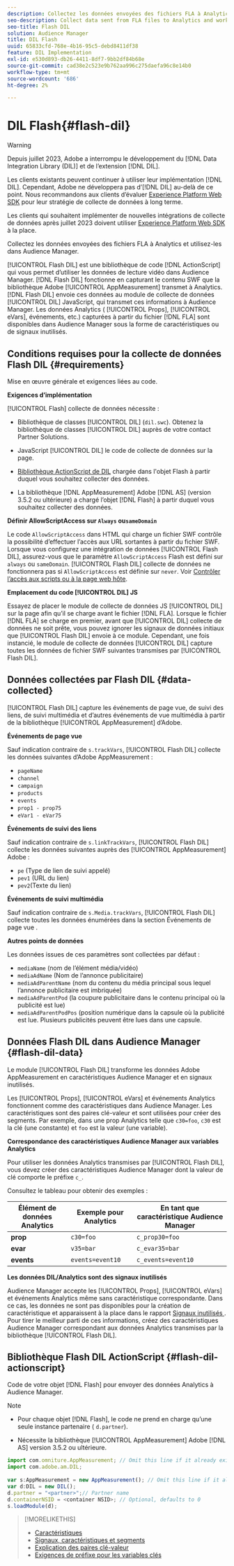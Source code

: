 ```yaml
---
description: Collectez les données envoyées des fichiers FLA à Analytics et utilisez-les dans Audience Manager.
seo-description: Collect data sent from FLA files to Analytics and work with that information in Audience Manager.
seo-title: Flash DIL
solution: Audience Manager
title: DIL Flash
uuid: 65833cfd-768e-4b16-95c5-debd8411df38
feature: DIL Implementation
exl-id: e530d893-db26-4411-8df7-9bb2df84b68e
source-git-commit: cad38e2c523e9b762aa996c275daefa96c8e14b0
workflow-type: tm+mt
source-wordcount: '686'
ht-degree: 2%

---
```


# DIL Flash{#flash-dil}

>[!WARNING]
>
>Depuis juillet 2023, Adobe a interrompu le développement du [!DNL Data Integration Library (DIL)] et de l’extension [!DNL DIL].
>
>Les clients existants peuvent continuer à utiliser leur implémentation [!DNL DIL]. Cependant, Adobe ne développera pas d’[!DNL DIL] au-delà de ce point. Nous recommandons aux clients d’évaluer [Experience Platform Web SDK](https://experienceleague.adobe.com/docs/experience-platform/edge/home.html?lang=en) pour leur stratégie de collecte de données à long terme.
>
>Les clients qui souhaitent implémenter de nouvelles intégrations de collecte de données après juillet 2023 doivent utiliser [Experience Platform Web SDK](https://experienceleague.adobe.com/docs/experience-platform/edge/home.html?lang=en) à la place.

Collectez les données envoyées des fichiers FLA à Analytics et utilisez-les dans Audience Manager.

<!-- 

c_flash_dil_toc.xml

 -->

[!UICONTROL Flash DIL] est une bibliothèque de code [!DNL ActionScript] qui vous permet d’utiliser les données de lecture vidéo dans Audience Manager. [!DNL Flash DIL] fonctionne en capturant le contenu SWF que la bibliothèque Adobe [!UICONTROL AppMeasurement] transmet à Analytics. [!DNL Flash DIL] envoie ces données au module de collecte de données [!UICONTROL DIL] JavaScript, qui transmet ces informations à Audience Manager. Les données Analytics ( [!UICONTROL Props], [!UICONTROL eVars], événements, etc.) capturées à partir du fichier [!DNL FLA] sont disponibles dans Audience Manager sous la forme de caractéristiques ou de signaux inutilisés.

## Conditions requises pour la collecte de données Flash DIL {#requirements}

Mise en œuvre générale et exigences liées au code.

<!-- 

c_flash_dil_intro.xml

 -->

**Exigences d’implémentation**

[!UICONTROL Flash] collecte de données nécessite :

* Bibliothèque de classes [!UICONTROL DIL] (`dil.swc`). Obtenez la bibliothèque de classes [!UICONTROL DIL] auprès de votre contact Partner Solutions.

* JavaScript [!UICONTROL DIL] le code de collecte de données sur la page.
* [Bibliothèque ActionScript de DIL](../dil/dil-flash.md#flash-dil-actionscript) chargée dans l&#39;objet Flash à partir duquel vous souhaitez collecter des données.
* La bibliothèque [!DNL AppMeasurement] Adobe [!DNL AS] (version 3.5.2 ou ultérieure) a chargé l’objet [!DNL Flash] à partir duquel vous souhaitez collecter des données.

**Définir AllowScriptAccess sur `Always` ou`sameDomain`**

Le code `AllowScriptAccess` dans HTML qui charge un fichier SWF contrôle la possibilité d’effectuer l’accès aux URL sortantes à partir du fichier SWF. Lorsque vous configurez une intégration de données [!UICONTROL Flash DIL], assurez-vous que le paramètre `AllowScriptAccess` Flash est défini sur `always` ou `sameDomain`. [!UICONTROL Flash DIL] collecte de données ne fonctionnera pas si `AllowScriptAccess` est définie sur `never`. Voir [Contrôler l’accès aux scripts ou à la page web hôte](https://helpx.adobe.com/flash/kb/control-access-scripts-host-web.html).

**Emplacement du code [!UICONTROL DIL] JS**

Essayez de placer le module de collecte de données JS [!UICONTROL DIL] sur la page afin qu’il se charge avant le fichier [!DNL FLA]. Lorsque le fichier [!DNL FLA] se charge en premier, avant que [!UICONTROL DIL] collecte de données ne soit prête, vous pouvez ignorer les signaux de données initiaux que [!UICONTROL Flash DIL] envoie à ce module. Cependant, une fois instancié, le module de collecte de données [!UICONTROL DIL] capture toutes les données de fichier SWF suivantes transmises par [!UICONTROL Flash DIL].

## Données collectées par Flash DIL {#data-collected}

[!UICONTROL Flash DIL] capture les événements de page vue, de suivi des liens, de suivi multimédia et d’autres événements de vue multimédia à partir de la bibliothèque [!UICONTROL AppMeasurement] d’Adobe.

<!-- 

r_flash_dil_data_collected.xml

 -->

**Événements de page vue**

Sauf indication contraire de `s.trackVars`, [!UICONTROL Flash DIL] collecte les données suivantes d’Adobe AppMeasurement :

* `pageName`
* `channel`
* `campaign`
* `products`
* `events`
* `prop1 - prop75`
* `eVar1 - eVar75`

**Événements de suivi des liens**

Sauf indication contraire de `s.linkTrackVars`, [!UICONTROL Flash DIL] collecte les données suivantes auprès des [!UICONTROL AppMeasurement] Adobe :

* `pe` (Type de lien de suivi appelé)
* `pev1` (URL du lien)
* `pev2`(Texte du lien)

**Événements de suivi multimédia**

Sauf indication contraire de `s.Media.trackVars`, [!UICONTROL Flash DIL] collecte toutes les données énumérées dans la section Événements de page vue .

**Autres points de données**

Les données issues de ces paramètres sont collectées par défaut :

* `mediaName` (nom de l’élément média/vidéo)
* `mediaAdName` (Nom de l’annonce publicitaire)
* `mediaAdParentName` (nom du contenu du média principal sous lequel l’annonce publicitaire est imbriquée)
* `mediaAdParentPod` (la coupure publicitaire dans le contenu principal où la publicité est lue)
* `mediaAdParentPodPos` (position numérique dans la capsule où la publicité est lue. Plusieurs publicités peuvent être lues dans une capsule.

## Données Flash DIL dans Audience Manager {#flash-dil-data}

Le module [!UICONTROL Flash DIL] transforme les données Adobe AppMeasurement en caractéristiques Audience Manager et en signaux inutilisés.

<!-- 

c_flash_dil_in_aam.xml

 -->

Les [!UICONTROL Props], [!UICONTROL eVars] et événements Analytics fonctionnent comme des caractéristiques dans Audience Manager. Les caractéristiques sont des paires clé-valeur et sont utilisées pour créer des segments. Par exemple, dans une prop Analytics telle que `c30=foo`, `c30` est la clé (une constante) et `foo` est la valeur (une variable).

**Correspondance des caractéristiques Audience Manager aux variables Analytics**

Pour utiliser les données Analytics transmises par [!UICONTROL Flash DIL], vous devez créer des caractéristiques Audience Manager dont la valeur de clé comporte le préfixe `c_`.

Consultez le tableau pour obtenir des exemples :

| Élément de données Analytics | Exemple pour Analytics | En tant que caractéristique Audience Manager |
|---|---|---|
| **prop** | `c30=foo` | `c_prop30=foo` |
| **evar** | `v35=bar` | `c_evar35=bar` |
| **events** | `events=event10` | `c_events=event10` |

**Les données DIL/Analytics sont des signaux inutilisés**

Audience Manager accepte les [!UICONTROL Props], [!UICONTROL eVars] et événements Analytics même sans caractéristique correspondante. Dans ce cas, les données ne sont pas disponibles pour la création de caractéristique et apparaissent à la place dans le rapport [ Signaux inutilisés ](../reporting/dynamic-reports/unused-signals.md). Pour tirer le meilleur parti de ces informations, créez des caractéristiques Audience Manager correspondant aux données Analytics transmises par la bibliothèque [!UICONTROL Flash DIL].

## Bibliothèque Flash DIL ActionScript {#flash-dil-actionscript}

Code de votre objet [!DNL Flash] pour envoyer des données Analytics à Audience Manager.

<!-- 

r_flash_dil_actionscript.xml

 -->

>[!NOTE]
>
>* Pour chaque objet [!DNL Flash], le code ne prend en charge qu’une seule instance partenaire ( `d.partner`).
>
>* Nécessite la bibliothèque [!UICONTROL AppMeasurement] Adobe [!DNL AS] version 3.5.2 ou ultérieure.

```js
import com.omniture.AppMeasurement; // Omit this line if it already exists in the code 
import com.adobe.am.DIL; 
  
var s:AppMeasurement = new AppMeasurement(); // Omit this line if it already exists in the code 
var d:DIL = new DIL(); 
d.partner = "<partner>";// Partner name 
d.containerNSID = <container NSID>; // Optional, defaults to 0 
s.loadModule(d);
```

>[!MORELIKETHIS]
>
>* [Caractéristiques](../features/traits/trait-details-page.md)
>* [Signaux, caractéristiques et segments](../reference/signal-trait-segment.md)
>* [Explication des paires clé-valeur](../reference/key-value-pairs-explained.md)
>* [Exigences de préfixe pour les variables clés](../features/traits/trait-variable-prefixes.md)
